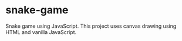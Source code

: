 # snake-game
Snake game using JavaScript. 
This project uses canvas drawing using HTML and vanilla JavaScript. 


